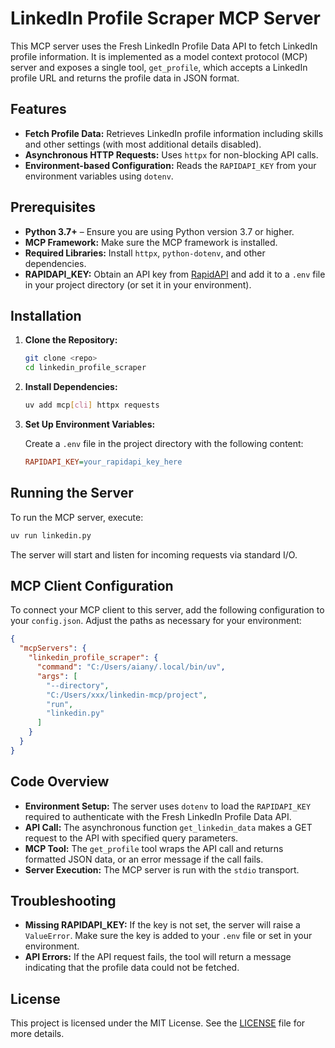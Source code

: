 # LinkedIn Profile Scraper MCP Server

This MCP server uses the Fresh LinkedIn Profile Data API to fetch LinkedIn profile information. It is implemented as a model context protocol (MCP) server and exposes a single tool, `get_profile`, which accepts a LinkedIn profile URL and returns the profile data in JSON format.

## Features

- **Fetch Profile Data:** Retrieves LinkedIn profile information including skills and other settings (with most additional details disabled).
- **Asynchronous HTTP Requests:** Uses `httpx` for non-blocking API calls.
- **Environment-based Configuration:** Reads the `RAPIDAPI_KEY` from your environment variables using `dotenv`.

## Prerequisites

- **Python 3.7+** – Ensure you are using Python version 3.7 or higher.
- **MCP Framework:** Make sure the MCP framework is installed.
- **Required Libraries:** Install `httpx`, `python-dotenv`, and other dependencies.
- **RAPIDAPI_KEY:** Obtain an API key from [RapidAPI](https://rapidapi.com/) and add it to a `.env` file in your project directory (or set it in your environment).

## Installation

1. **Clone the Repository:**

   ```bash
   git clone <repo>
   cd linkedin_profile_scraper
   ```

2. **Install Dependencies:**

   ```bash
   uv add mcp[cli] httpx requests
   ```


3. **Set Up Environment Variables:**

   Create a `.env` file in the project directory with the following content:

   ```ini
   RAPIDAPI_KEY=your_rapidapi_key_here
   ```

## Running the Server

To run the MCP server, execute:

```bash
uv run linkedin.py
```

The server will start and listen for incoming requests via standard I/O.

## MCP Client Configuration

To connect your MCP client to this server, add the following configuration to your `config.json`. Adjust the paths as necessary for your environment:

```json
{
  "mcpServers": {
    "linkedin_profile_scraper": {
      "command": "C:/Users/aiany/.local/bin/uv",
      "args": [
        "--directory",
        "C:/Users/xxx/linkedin-mcp/project",
        "run",
        "linkedin.py"
      ]
    }
  }
}
```

## Code Overview

- **Environment Setup:** The server uses `dotenv` to load the `RAPIDAPI_KEY` required to authenticate with the Fresh LinkedIn Profile Data API.
- **API Call:** The asynchronous function `get_linkedin_data` makes a GET request to the API with specified query parameters.
- **MCP Tool:** The `get_profile` tool wraps the API call and returns formatted JSON data, or an error message if the call fails.
- **Server Execution:** The MCP server is run with the `stdio` transport.

## Troubleshooting

- **Missing RAPIDAPI_KEY:** If the key is not set, the server will raise a `ValueError`. Make sure the key is added to your `.env` file or set in your environment.
- **API Errors:** If the API request fails, the tool will return a message indicating that the profile data could not be fetched.

## License

This project is licensed under the MIT License. See the [LICENSE](LICENSE) file for more details.
